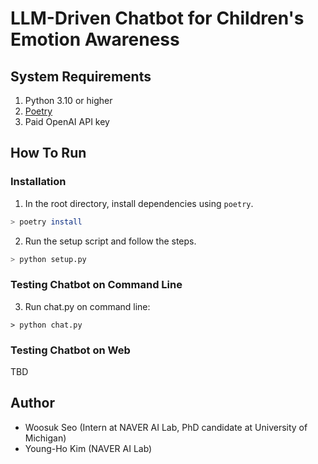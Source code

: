 # LLM-Driven Chatbot for Children's Emotion Awareness

## System Requirements
1. Python 3.10 or higher
2. [Poetry](https://python-poetry.org/docs/)
3. Paid OpenAI API key

## How To Run
### Installation
1. In the root directory, install dependencies using `poetry`.
```sh
> poetry install
```

2. Run the setup script and follow the steps.
```sh
> python setup.py
```

### Testing Chatbot on Command Line
3. Run chat.py on command line:
```
> python chat.py
```

### Testing Chatbot on Web
TBD


## Author
* Woosuk Seo (Intern at NAVER AI Lab, PhD candidate at University of Michigan)
* Young-Ho Kim (NAVER AI Lab)
